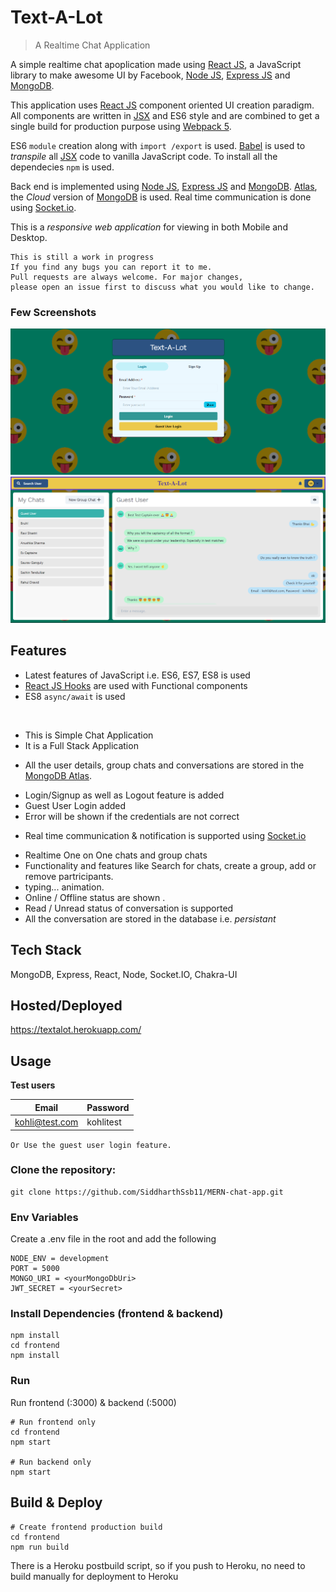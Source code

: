 # Text-A-Lot

> A Realtime Chat Application

A simple realtime chat apoplication made using [React JS](https://reactjs.org/docs/getting-started.html), a JavaScript library to make awesome UI by Facebook, [Node JS](https://nodejs.org/en/docs), [Express JS](https://expressjs.com/en/api.html) and [MongoDB](https://docs.mongodb.com/).

This application uses [React JS](https://reactjs.org/docs/getting-started.html) component oriented UI creation paradigm. All components are written in [JSX](https://reactjs.org/docs/jsx-in-depth.html) and ES6 style and are
combined to get a single build for production purpose using [Webpack 5](https://webpack.js.org/concepts/).

ES6 `module` creation along with `import /export` is used. [Babel](https://babeljs.io/docs/en/babel-preset-react) is used to _transpile_ all [JSX](https://reactjs.org/docs/jsx-in-depth.html) code to vanilla JavaScript code. To install all the dependecies `npm` is used.

Back end is implemented using [Node JS](https://nodejs.org/en/docs), [Express JS](https://expressjs.com/en/api.html) and [MongoDB](https://docs.mongodb.com/). [Atlas](https://www.mongodb.com/cloud/atlas), the _Cloud_ version of [MongoDB](https://docs.mongodb.com/) is used. Real time communication is done using [Socket.io](https://www.npmjs.com/package/socket.io).

This is a _responsive web application_ for viewing in both Mobile and Desktop.

```
This is still a work in progress
If you find any bugs you can report it to me.
Pull requests are always welcome. For major changes, 
please open an issue first to discuss what you would like to change.

```

### Few Screenshots

![Homepage](/screenshots/Homepage.png "Homepage")
![Inbox](/screenshots/Inbox.png "Inbox")

## Features

- Latest features of JavaScript i.e. ES6, ES7, ES8 is used
- [React JS Hooks](https://reactjs.org/docs/hooks-intro.html) are used with Functional components
- ES8 `async/await` is used

<br/>

<ul>
 <li> This is Simple Chat Application </li>
 <li> It is a Full Stack Application </li>
</ul>

- All the user details, group chats and conversations are stored in the [MongoDB Atlas](https://www.mongodb.com/cloud/atlas).

<ul>
 <li>Login/Signup as well as Logout feature is added </li>
 <li>Guest User Login added</li>
 <li>Error will be shown if the credentials are not correct</li>
</ul>

- Real time communication & notification is supported using <a href="https://www.npmjs.com/package/socket.io">Socket.io</a>

<ul>
 <li> Realtime One on One chats and group chats </li>
 <li> Functionality and features like Search for chats, create a group, add or remove partricipants. </li>   
 <li> typing... animation. </li>
 <li> Online / Offline status are shown . </li>
 <li> Read / Unread status of conversation is supported
 <li> All the conversation are stored in the database i.e. <i>persistant</i>
</ul>


## Tech Stack

MongoDB, Express, React, Node, Socket.IO, Chakra-UI

## Hosted/Deployed

https://textalot.herokuapp.com/


## Usage

**Test users**

| Email | Password  |
| -------- | --------- |
| kohli@test.com | kohlitest |

``` Or Use the guest user login feature.  ```

### Clone the repository:
```
git clone https://github.com/SiddharthSsb11/MERN-chat-app.git
```

### Env Variables

Create a .env file in the root and add the following

```
NODE_ENV = development
PORT = 5000
MONGO_URI = <yourMongoDbUri>
JWT_SECRET = <yourSecret>
```

### Install Dependencies (frontend & backend)

```
npm install
cd frontend
npm install
```

### Run
Run frontend (:3000) & backend (:5000)
```
# Run frontend only
cd frontend
npm start 

# Run backend only
npm start
```

## Build & Deploy

```
# Create frontend production build
cd frontend
npm run build
```

There is a Heroku postbuild script, so if you push to Heroku, no need to build manually for deployment to Heroku


